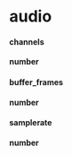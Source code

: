 # audio
#### channels
**number**



#### buffer_frames
**number**



#### samplerate
**number**




